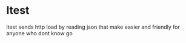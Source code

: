 # ltest
ltest sends http load by reading json  that make easier and friendly for anyone  who dont know  go
